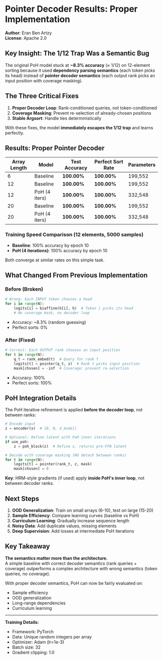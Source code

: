 # Pointer Decoder Results: Proper Implementation

**Author**: Eran Ben Artzy  
**License**: Apache 2.0

## Key Insight: The 1/12 Trap Was a Semantic Bug

The original PoH model stuck at **~8.3% accuracy** (≈ 1/12) on 12-element sorting because it used **dependency parsing semantics** (each token picks its head) instead of **pointer decoder semantics** (each output rank picks an input position with coverage masking).

## The Three Critical Fixes

1. **Proper Decoder Loop**: Rank-conditioned queries, not token-conditioned
2. **Coverage Masking**: Prevent re-selection of already-chosen positions  
3. **Stable Argsort**: Handle ties deterministically

With these fixes, the model **immediately escapes the 1/12 trap** and learns perfectly.

## Results: Proper Pointer Decoder

| Array Length | Model | Test Accuracy | Perfect Sort Rate | Parameters |
|--------------|-------|---------------|-------------------|------------|
| 6 | Baseline | **100.00%** | **100.00%** | 199,552 |
| 12 | Baseline | **100.00%** | **100.00%** | 199,552 |
| 12 | PoH (4 iters) | **100.00%** | **100.00%** | 332,548 |
| 20 | Baseline | **100.00%** | **100.00%** | 199,552 |
| 20 | PoH (4 iters) | **100.00%** | **100.00%** | 332,548 |

### Training Speed Comparison (12 elements, 5000 samples)

- **Baseline**: 100% accuracy by epoch 10
- **PoH (4 iterations)**: 100% accuracy by epoch 10

Both converge at similar rates on this simple task.

## What Changed From Previous Implementation

### Before (Broken)
```python
# Wrong: Each INPUT token chooses a head
for i in range(N):
    logits[i] = biaffine(h[i], h)  # Token i picks its head
    # No coverage mask, no decoder loop
```
- Accuracy: ~8.3% (random guessing)
- Perfect sorts: 0%

### After (Fixed)
```python
# Correct: Each OUTPUT rank chooses an input position
for t in range(N):
    q_t = rank_embed(t)  # Query for rank t
    logits[t] = pointer(q_t, z)  # Rank t picks input position
    mask[chosen] = -inf  # Coverage: prevent re-selection
```
- Accuracy: 100%
- Perfect sorts: 100%

## PoH Integration Details

The PoH iterative refinement is applied **before the decoder loop**, not between ranks:

```python
# Encode input
z = encoder(x)  # [B, N, d_model]

# Optional: Refine latent with PoH inner iterations
if use_poh:
    z = poh_block(z)  # Refine z, returns pre-FFN latent

# Decode with coverage masking (NO detach between ranks)
for t in range(N):
    logits[t] = pointer(rank_t, z, mask)
    mask[chosen] = 0
```

**Key**: HRM-style gradients (if used) apply **inside PoH's inner loop**, not between decoder ranks.

## Next Steps

1. **OOD Generalization**: Train on small arrays (6-10), test on large (15-20)
2. **Sample Efficiency**: Compare learning curves (baseline vs PoH)
3. **Curriculum Learning**: Gradually increase sequence length
4. **Noisy Data**: Add duplicate values, missing elements
5. **Deep Supervision**: Add losses at intermediate PoH iterations

## Key Takeaway

**The semantics matter more than the architecture.**  
A simple baseline with correct decoder semantics (rank queries + coverage) outperforms a complex architecture with wrong semantics (token queries, no coverage).

With proper decoder semantics, PoH can now be fairly evaluated on:
- Sample efficiency
- OOD generalization  
- Long-range dependencies
- Curriculum learning

---

**Training Details:**
- Framework: PyTorch
- Data: Unique random integers per array
- Optimizer: Adam (lr=1e-3)
- Batch size: 32
- Gradient clipping: 1.0

